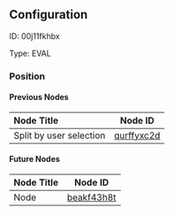 # <nil>
## Configuration
ID:  00j11fkhbx

Type: EVAL 








### Position

#### Previous Nodes
| Node Title | Node ID |
| :------------- | ------------ |
| Split by user selection  | [qurffyxc2d](./qurffyxc2d.md) | 
 
 #### Future Nodes
| Node Title | Node ID |
| :------------- | ------------ |
| Node |[beakf43h8t](./beakf43h8t.md) | 
